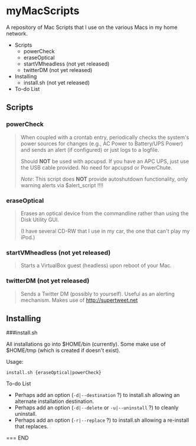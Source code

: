 myMacScripts
============
A repository of Mac Scripts that I use on the various Macs in my home network.

+ Scripts
  * powerCheck
  * eraseOptical
  * startVMheadless (not yet released)
  * twitterDM       (not yet released)
+ Installing
  * install.sh      (not yet released)
+ To-do List

Scripts
-------

### powerCheck
> When coupled with a crontab entry, periodically checks the system's power
> sources for changes (e.g., AC Power to Battery/UPS Power) and sends an alert
> (if configured) or just logs to a logfile.
>
> Should **NOT** be used with apcupsd. If you have an APC UPS, just use the USB
> cable provided. No need for apcupsd or PowerChute.
> 
> _Note_: This script does **NOT** provide autoshutdown functionality, only
> warning alerts via $alert_script !!!!

### eraseOptical
> Erases an optical device from the commandline rather than using the
> Disk Utility GUI.
>
> (I have several CD-RW that I use in my car, the one that can't play my iPod.)

### startVMheadless (not yet released)
> Starts a VirtualBox guest (headless) upon reboot of your Mac.

### twitterDM       (not yet released)
> Sends a Twitter DM (possibly to yourself). Useful as an alerting mechanism.
> Makes use of http://supertweet.net

Installing
----------

###install.sh

All installations go into $HOME/bin (currently).
Some make use of $HOME/tmp (which is created if doesn't exist).

Usage:

	install.sh {eraseOptical|powerCheck}

To-do List

+ Perhaps add an option (`-d|--destination` ?) to install.sh allowing an
alternate installation destination.
+ Perhaps add an option (`-d|--delete` or `-u|--uninstall` ?) to cleanly
uninstall.
+ Perhaps add an option (`-r|--replace` ?) to install.sh allowing a re-install
that replaces.

===
END